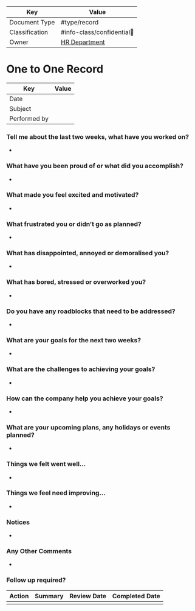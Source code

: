 | Key            | Value                                        |
| -------------- | -------------------------------------------- |
| Document Type  | #type/record                                 |
| Classification | #info-class/confidential🔴                   |
| Owner          | [HR Department](../Roles/HR%20Department.md) |

# One to One Record

| Key          | Value                                                                    |
| ------------ | ------------------------------------------------------------------------ |
| Date         |                                                                          |
| Subject      |                                                                          |
| Performed by |                                                                          |

### Tell me about the last two weeks, what have you worked on?
* 

### What have you been proud of or what did you accomplish?
* 

### What made you feel excited and motivated?
* 

### What frustrated you or didn’t go as planned?
* 

### What has disappointed, annoyed or demoralised you?
* 

### What has bored, stressed or overworked you?
* 

### Do you have any roadblocks that need to be addressed?
* 

### What are your goals for the next two weeks?
* 

### What are the challenges to achieving your goals?
* 

### How can the company help you achieve your goals?
* 

### What are your upcoming plans, any holidays or events planned?
* 

### Things we felt went well...
* 

### Things we feel need improving...
* 

### Notices
* 

### Any Other Comments
* 

### Follow up required?
| Action | Summary | Review Date | Completed Date | 
| ------ | ------- | ----------- | -------------- |
|        |         |             |                |
